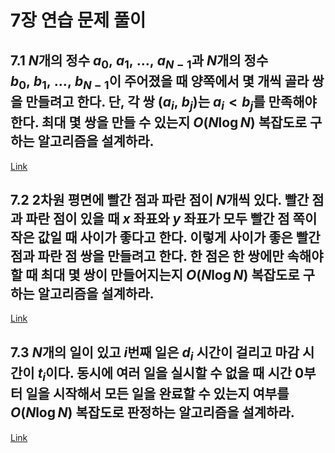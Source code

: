 # 7장 연습 문제 풀이

## 7.1 $N$개의 정수 $a_0,\ a_1,\ \ldots,\ a_{N-1}$과 $N$개의 정수 $b_0,\ b_1,\ \ldots,\ b_{N-1}$이 주어졌을 때 양쪽에서 몇 개씩 골라 쌍을 만들려고 한다. 단, 각 쌍 $(a_i,\ b_j)$는 $a_i< b_j$를 만족해야 한다. 최대 몇 쌍을 만들 수 있는지 $O(N\log{N})$ 복잡도로 구하는 알고리즘을 설계하라.

[Link](7.1.cpp)

## 7.2 2차원 평면에 빨간 점과 파란 점이 $N$개씩 있다. 빨간 점과 파란 점이 있을 때 $x$ 좌표와 $y$ 좌표가 모두 빨간 점 쪽이 작은 값일 때 사이가 좋다고 한다. 이렇게 사이가 좋은 빨간 점과 파란 점 쌍을 만들려고 한다. 한 점은 한 쌍에만 속해야 할 때 최대 몇 쌍이 만들어지는지 $O(N\log{N})$ 복잡도로 구하는 알고리즘을 설계하라.

[Link](7.2.cpp)

## 7.3 $N$개의 일이 있고 $i$번째 일은 $d_i$ 시간이 걸리고 마감 시간이 $t_i$이다. 동시에 여러 일을 실시할 수 없을 때 시간 $0$부터 일을 시작해서 모든 일을 완료할 수 있는지 여부를 $O(N\log{N})$ 복잡도로 판정하는 알고리즘을 설계하라.

[Link](7.3.cpp)
